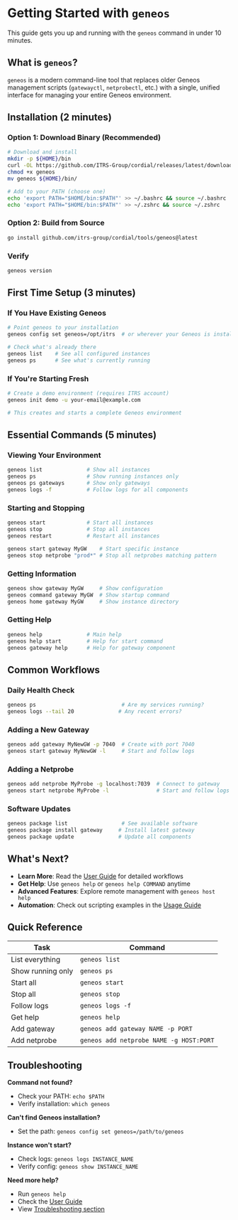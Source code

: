 # Getting Started with `geneos`

This guide gets you up and running with the `geneos` command in under 10 minutes.

## What is `geneos`?

`geneos` is a modern command-line tool that replaces older Geneos management scripts (`gatewayctl`, `netprobectl`, etc.) with a single, unified interface for managing your entire Geneos environment.

## Installation (2 minutes)

### Option 1: Download Binary (Recommended)
```bash
# Download and install
mkdir -p ${HOME}/bin
curl -OL https://github.com/ITRS-Group/cordial/releases/latest/download/geneos
chmod +x geneos
mv geneos ${HOME}/bin/

# Add to your PATH (choose one)
echo 'export PATH="$HOME/bin:$PATH"' >> ~/.bashrc && source ~/.bashrc  # Bash
echo 'export PATH="$HOME/bin:$PATH"' >> ~/.zshrc && source ~/.zshrc    # Zsh
```

### Option 2: Build from Source
```bash
go install github.com/itrs-group/cordial/tools/geneos@latest
```

### Verify
```bash
geneos version
```

## First Time Setup (3 minutes)

### If You Have Existing Geneos
```bash
# Point geneos to your installation
geneos config set geneos=/opt/itrs  # or wherever your Geneos is installed

# Check what's already there
geneos list    # See all configured instances  
geneos ps      # See what's currently running
```

### If You're Starting Fresh
```bash
# Create a demo environment (requires ITRS account)
geneos init demo -u your-email@example.com

# This creates and starts a complete Geneos environment
```

## Essential Commands (5 minutes)

### Viewing Your Environment
```bash
geneos list              # Show all instances
geneos ps                # Show running instances only
geneos ps gateways       # Show only gateways
geneos logs -f           # Follow logs for all components
```

### Starting and Stopping
```bash
geneos start             # Start all instances
geneos stop              # Stop all instances
geneos restart           # Restart all instances

geneos start gateway MyGW    # Start specific instance
geneos stop netprobe "prod*" # Stop all netprobes matching pattern
```

### Getting Information
```bash
geneos show gateway MyGW     # Show configuration
geneos command gateway MyGW  # Show startup command
geneos home gateway MyGW     # Show instance directory
```

### Getting Help
```bash
geneos help              # Main help
geneos help start        # Help for start command
geneos gateway help      # Help for gateway component
```

## Common Workflows

### Daily Health Check
```bash
geneos ps                           # Are my services running?
geneos logs --tail 20              # Any recent errors?
```

### Adding a New Gateway
```bash
geneos add gateway MyNewGW -p 7040  # Create with port 7040
geneos start gateway MyNewGW -l     # Start and follow logs
```

### Adding a Netprobe
```bash
geneos add netprobe MyProbe -g localhost:7039  # Connect to gateway
geneos start netprobe MyProbe -l               # Start and follow logs
```

### Software Updates
```bash
geneos package list                 # See available software
geneos package install gateway     # Install latest gateway
geneos package update              # Update all components
```

## What's Next?

- **Learn More**: Read the [User Guide](USER_GUIDE.md) for detailed workflows
- **Get Help**: Use `geneos help` or `geneos help COMMAND` anytime
- **Advanced Features**: Explore remote management with `geneos host help`
- **Automation**: Check out scripting examples in the [Usage Guide](USAGE.md)

## Quick Reference

| Task | Command |
|------|---------|
| List everything | `geneos list` |
| Show running only | `geneos ps` |
| Start all | `geneos start` |
| Stop all | `geneos stop` |
| Follow logs | `geneos logs -f` |
| Get help | `geneos help` |
| Add gateway | `geneos add gateway NAME -p PORT` |
| Add netprobe | `geneos add netprobe NAME -g HOST:PORT` |

## Troubleshooting

**Command not found?**
- Check your PATH: `echo $PATH`
- Verify installation: `which geneos`

**Can't find Geneos installation?**
- Set the path: `geneos config set geneos=/path/to/geneos`

**Instance won't start?**
- Check logs: `geneos logs INSTANCE_NAME`
- Verify config: `geneos show INSTANCE_NAME`

**Need more help?**
- Run `geneos help`
- Check the [User Guide](USER_GUIDE.md)
- View [Troubleshooting section](USER_GUIDE.md#troubleshooting)